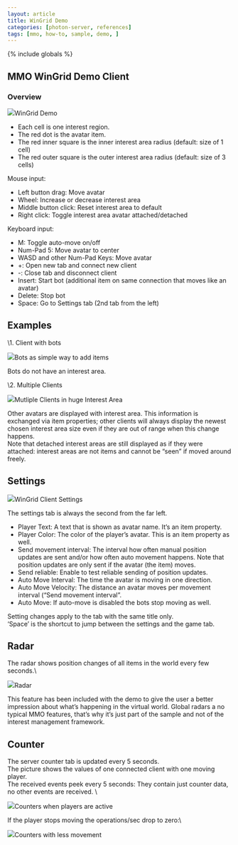 ```yaml
---
layout: article
title: WinGrid Demo
categories: [photon-server, references]
tags: [mmo, how-to, sample, demo, ]
---
```

{% include globals %}

MMO WinGrid Demo Client
-----------------------

### Overview

![](../img/mmo-WinGrid1.jpg)WinGrid Demo

-   Each cell is one interest region.
-   The red dot is the avatar item.
-   The red inner square is the inner interest area radius (default:
    size of 1 cell)
-   The red outer square is the outer interest area radius (default:
    size of 3 cells)

Mouse input:

-   Left button drag: Move avatar
-   Wheel: Increase or decrease interest area
-   Middle button click: Reset interest area to default
-   Right click: Toggle interest area avatar attached/detached

Keyboard input:

-   M: Toggle auto-move on/off
-   Num-Pad 5: Move avatar to center
-   WASD and other Num-Pad Keys: Move avatar
-   +: Open new tab and connect new client
-   -: Close tab and disconnect client
-   Insert: Start bot (additional item on same connection that moves
    like an avatar)
-   Delete: Stop bot
-   Space: Go to Settings tab (2nd tab from the left)

Examples
--------

\1. Client with bots

![](../img/mmo-WinGrid2.jpg)Bots as simple way to add items

Bots do not have an interest area.

\2. Multiple Clients

![](../img/mmo-WinGrid3.jpg)Mutliple Clients in huge Interest Area

Other avatars are displayed with interest area. This information is
exchanged via item properties; other clients will always display the
newest chosen interest area size even if they are out of range when this
change happens.\
 Note that detached interest areas are still displayed as if they were
attached: interest areas are not items and cannot be “seen” if moved
around freely.

Settings
--------

![](../img/mmo-WinGrid4.jpg)WinGrid Client Settings

The settings tab is always the second from the far left.

-   Player Text: A text that is shown as avatar name. It’s an item
    property.
-   Player Color: The color of the player’s avatar. This is an item
    property as well.
-   Send movement interval: The interval how often manual position
    updates are sent and/or how often auto movement happens. Note that
    position updates are only sent if the avatar (the item) moves.
-   Send reliable: Enable to test reliable sending of position updates.
-   Auto Move Interval: The time the avatar is moving in one direction.
-   Auto Move Velocity: The distance an avatar moves per movement
    interval (“Send movement interval”.
-   Auto Move: If auto-move is disabled the bots stop moving as well.

Setting changes apply to the tab with the same title only.\
 ‘Space’ is the shortcut to jump between the settings and the game tab.

Radar
-----

The radar shows position changes of all items in the world every few
seconds.\

![](../img/mmo-WinGrid5.jpg)Radar

This feature has been included with the demo to give the user a better
impression about what’s happening in the virtual world. Global radars a
no typical MMO features, that’s why it’s just part of the sample and not
of the interest management framework.

Counter
-------

The server counter tab is updated every 5 seconds.\
 The picture shows the values of one connected client with one moving
player.\
 The received events peek every 5 seconds: They contain just counter
data, no other events are received. \

![](../img/mmo-WinGrid6.jpg)Counters when players are active

If the player stops moving the operations/sec drop to zero:\

![](../img/mmo-WinGrid7.jpg)Counters with less movement
